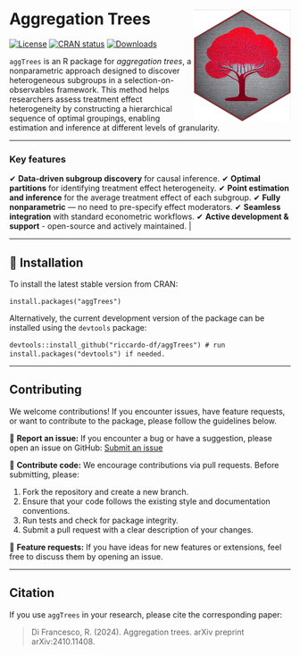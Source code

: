 # Aggregation Trees <a href="https://riccardo-df.github.io/aggTrees/"><img src="man/figures/logo.svg" align="right" height="200" /></a>

[![License](https://img.shields.io/badge/license-MIT-blue.svg)](https://opensource.org/licenses/MIT) 
[![CRAN status](https://www.r-pkg.org/badges/version/aggTrees)](https://CRAN.R-project.org/package=aggTrees) 
[![Downloads](https://cranlogs.r-pkg.org/badges/aggTrees)](https://CRAN.R-project.org/package=aggTrees)

`aggTrees` is an R package for *aggregation trees*, a nonparametric approach designed to discover heterogeneous subgroups in a selection-on-observables framework. This method helps researchers assess treatment effect heterogeneity by constructing a hierarchical sequence of optimal groupings, enabling estimation and inference at different levels of granularity.

------------------------------------------------------------------------

### Key features
✔ **Data-driven subgroup discovery** for causal inference.
✔ **Optimal partitions** for identifying treatment effect heterogeneity.
✔ **Point estimation and inference** for the average treatment effect of each subgroup.
✔ **Fully nonparametric** — no need to pre-specify effect moderators.
✔ **Seamless integration** with standard econometric workflows.
✔ **Active development & support** - open-source and actively maintained.                                                          |

------------------------------------------------------------------------

## 🚀 Installation

To install the latest stable version from CRAN:

```         
install.packages("aggTrees")
```

Alternatively, the current development version of the package can be installed using the `devtools` package:

```         
devtools::install_github("riccardo-df/aggTrees") # run install.packages("devtools") if needed.
```

------------------------------------------------------------------------

## Contributing

We welcome contributions! If you encounter issues, have feature requests, or want to contribute to the package, please follow the guidelines below.

📌 **Report an issue:** If you encounter a bug or have a suggestion, please open an issue on GitHub: 
[Submit an issue](https://github.com/riccardo-df/aggTrees/issues)

📌 **Contribute code:** We encourage contributions via pull requests. Before submitting, please:
1. Fork the repository and create a new branch.
2. Ensure that your code follows the existing style and documentation conventions.
3. Run tests and check for package integrity.
4. Submit a pull request with a clear description of your changes.

📌 **Feature requests:** If you have ideas for new features or extensions, feel free to discuss them by opening an issue.

------------------------------------------------------------------------

## Citation

If you use `aggTrees` in your research, please cite the corresponding paper:

> Di Francesco, R. (2024). Aggregation trees. arXiv preprint arXiv:2410.11408.


